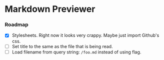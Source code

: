 # Markdown Previewer

### Roadmap
  - [x] Stylesheets. Right now it looks very crappy. Maybe just import Github's css.
  - [ ] Set title to the same as the file that is being read.
  - [ ] Load filename from query string: `/foo.md` instead of using flag.
